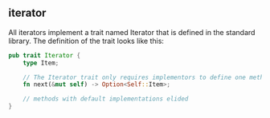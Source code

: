 ## iterator

All iterators implement a trait named Iterator that is defined in the standard library. The definition of the trait looks like this:
```rust
pub trait Iterator {
    type Item;

    // The Iterator trait only requires implementors to define one method: the next method, which returns one item of the iterator at a time wrapped in Some and, when iteration is over, returns None.
    fn next(&mut self) -> Option<Self::Item>;

    // methods with default implementations elided
}
```